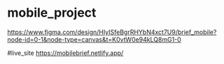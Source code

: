 # mobile_project

https://www.figma.com/design/HIyISfeBgrRHYbN4xct7U9/brief_mobile?node-id=0-1&node-type=canvas&t=K0vtW0e94kLQ8mG1-0

#live_site
https://mobilebrief.netlify.app/
